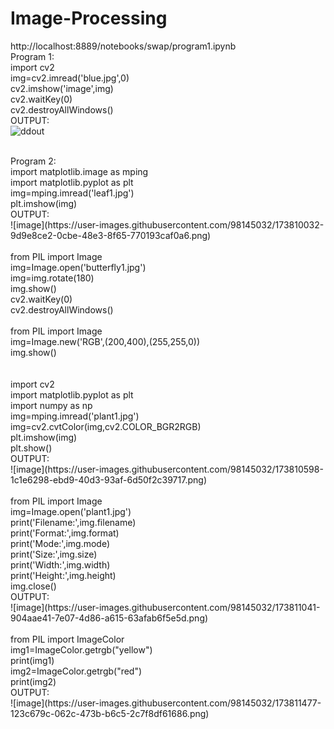 # Image-Processing<br>
http://localhost:8889/notebooks/swap/program1.ipynb<br>
Program 1:<br>
import cv2<br>
img=cv2.imread('blue.jpg',0)<br>
cv2.imshow('image',img)<br>
cv2.waitKey(0)<br>
cv2.destroyAllWindows()<br>
OUTPUT:<br>
![ddout](https://user-images.githubusercontent.com/98145032/173814478-94c35ea6-0426-4bf3-b6cb-1956abd7ee30.png)<br>

<br>
Program 2:<br>
import matplotlib.image as mping<br>
import matplotlib.pyplot as plt<br>
img=mping.imread('leaf1.jpg')<br>
plt.imshow(img)<br>
OUTPUT:<br>
![image](https://user-images.githubusercontent.com/98145032/173810032-9d9e8ce2-0cbe-48e3-8f65-770193caf0a6.png)<br>
<br>
from PIL import Image<br>
img=Image.open('butterfly1.jpg')<br>
img=img.rotate(180)<br>
img.show()<br>
cv2.waitKey(0)<br>
cv2.destroyAllWindows()<br>
<br>
from PIL import Image<br>
img=Image.new('RGB',(200,400),(255,255,0))<br>
img.show()<br><br>
<br>
import cv2<br>
import matplotlib.pyplot as plt<br>
import numpy as np<br>
img=mping.imread('plant1.jpg')<br>
img=cv2.cvtColor(img,cv2.COLOR_BGR2RGB)<br>
plt.imshow(img)<br>
plt.show()<br>
OUTPUT:<br>
![image](https://user-images.githubusercontent.com/98145032/173810598-1c1e6298-ebd9-40d3-93af-6d50f2c39717.png)<br>
<br>
from PIL import Image<br>
img=Image.open('plant1.jpg')<br>
print('Filename:',img.filename)<br>
print('Format:',img.format)<br>
print('Mode:',img.mode)<br>
print('Size:',img.size)<br>
print('Width:',img.width)<br>
print('Height:',img.height)<br>
img.close()<br>
OUTPUT:<br>
![image](https://user-images.githubusercontent.com/98145032/173811041-904aae41-7e07-4d86-a615-63afab6f5e5d.png)<br>
<br>
from PIL import ImageColor<br>
img1=ImageColor.getrgb("yellow")<br>
print(img1)<br>
img2=ImageColor.getrgb("red")<br>
print(img2)<br>
OUTPUT:<br>
![image](https://user-images.githubusercontent.com/98145032/173811477-123c679c-062c-473b-b6c5-2c7f8df61686.png)<br>


